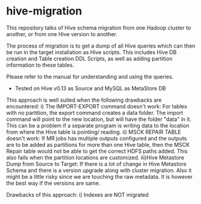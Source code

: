 # hive-migration

This repository talks of Hive schema migration from one Hadoop cluster to another, or from one Hive 
version to another.

The process of migration is to get a dump of all Hive queries which can then be run in the target
installation as Hive scripts. This includes Hive DB creation and Table creation DDL Scripts, as 
well as adding partition information to these tables.

Please refer to the manual for understanding and using the queries.

* Tested on Hive v0.13 as Source and MySQL as MetaStore DB

This approach is well suited when the following drawbacks are encountered:
	i) 	The IMPORT-EXPORT command doesn't work: 
		For tables with no partition, the export command creates a data folder. The import command
		will point to the new location, but will have the folder "data" in it. This can be a problem
		if a separate program is writing data to the location from where the Hive table is pointing/
		reading.
	ii)	MSCK REPAIR TABLE doesn't work:
		If MR jobs has multiple outputs configured and the outputs are to be added as partitions for 
		more than one Hive table, then the MSCK Repair table would not be able to get the correct HDFS
		paths added.
		This also fails when the partition locations are customized.
	iii)Hive Metastore Dump from Source to Target:
		If there is a lot of change in Hive Metastore Schema and there is a version upgrade along with
		cluster migration. Also it might be a little risky since we are touching the raw metadata.
		It is however the best way if the versions are same.

Drawbacks of this approach:
	i) Indexes are NOT migrated

